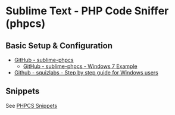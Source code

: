# Sublime Text - PHP Code Sniffer (phpcs)

## Basic Setup & Configuration
* [GitHub - sublime-phpcs](https://benmatselby.github.io/sublime-phpcs/)
    * [GitHub - sublime-phpcs - Windows 7 Example](https://github.com/benmatselby/sublime-phpcs/blob/master/example-settings/windows-7-phpcs-fixer-linter.example)
* [Github - squizlabs - Step by step guide for Windows users](https://github.com/squizlabs/sublime-PHP_CodeSniffer/issues/6)

## Snippets

See [PHPCS Snippets](../PHP/phpcs-snippets.md)
